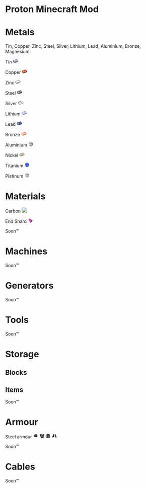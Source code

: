 # Proton Minecraft Mod

# Metals
Tin, Copper, Zinc, Steel, Silver, Lithium, Lead, Aluminium, Bronze, Magnesium.

Tin
![](https://github.com/GregBraam/proton/blob/master/src/main/resources/assets/proton/textures/item/tin_ingot.png)

Copper
![](https://github.com/GregBraam/proton/blob/master/src/main/resources/assets/proton/textures/item/copper_ingot.png)

Zinc
![](https://github.com/GregBraam/proton/blob/master/src/main/resources/assets/proton/textures/item/zinc_ingot.png)

Steel
![](https://github.com/GregBraam/proton/blob/master/src/main/resources/assets/proton/textures/item/steel_ingot.png)

Silver
![](https://github.com/GregBraam/proton/blob/master/src/main/resources/assets/proton/textures/item/silver_ingot.png)

Lithium
![](https://github.com/GregBraam/proton/blob/master/src/main/resources/assets/proton/textures/item/lithium_ingot.png)

Lead
![](https://github.com/GregBraam/proton/blob/master/src/main/resources/assets/proton/textures/item/lead_ingot.png)

Bronze
![](https://github.com/GregBraam/proton/blob/master/src/main/resources/assets/proton/textures/item/bronze_ingot.png)

Aluminium
![](https://github.com/GregBraam/proton/blob/master/src/main/resources/assets/proton/textures/item/aluminium_ingot.png)

Nickel
![](https://github.com/GregBraam/proton/blob/master/src/main/resources/assets/proton/textures/item/nickel_ingot.png)

Titanium
![](https://github.com/GregBraam/proton/blob/master/src/main/resources/assets/proton/textures/item/titanium_ingot.png)

Platinum
![](https://github.com/GregBraam/proton/blob/master/src/main/resources/assets/proton/textures/item/platinum_ingot.png)

# Materials 

Carbon
![](https://github.com/GregBraam/proton/tree/master/src/main/resources/assets/proton/textures/item/carbon.png)

End Shard
![](https://github.com/GregBraam/proton/blob/master/src/main/resources/assets/proton/textures/item/end_shard.png)

Soon™

# Machines

Soon™

# Generators

Soon™

# Tools

Soon™

# Storage
## Blocks
## Items

Soon™

# Armour

Steel armour
![](https://github.com/GregBraam/proton/blob/master/src/main/resources/assets/proton/textures/item/steel_helmet.png)
![](https://github.com/GregBraam/proton/blob/master/src/main/resources/assets/proton/textures/item/steel_chestplate.png)
![](https://github.com/GregBraam/proton/blob/master/src/main/resources/assets/proton/textures/item/steel_leggings.png)
![](https://github.com/GregBraam/proton/blob/master/src/main/resources/assets/proton/textures/item/steel_boots.png)

Soon™

# Cables

Soon™

